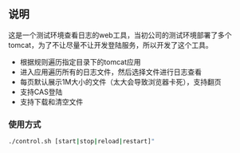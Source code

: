 ## 说明
这是一个测试环境查看日志的web工具，当初公司的测试环境部署了多个tomcat，为了不让尽量不让开发登陆服务，所以开发了这个工具。

- 根据规则遍历指定目录下的tomcat应用
- 进入应用遍历所有的日志文件，然后选择文件进行日志查看
- 每页默认展示1M大小的文件（太大会导致浏览器卡死），支持翻页
- 支持CAS登陆
- 支持下载和清空文件

### 使用方式
```bash
./control.sh [start|stop|reload|restart]"
```